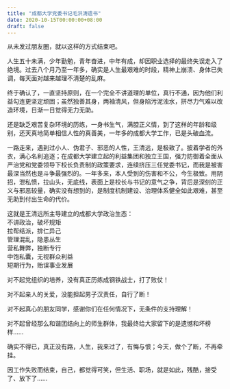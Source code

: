 ```yaml
---
title: "成都大学党委书记毛洪涛遗书"
date: 2020-10-15T00:00:00+08:00
draft: false
---
```


从未发过朋友圈，就以这样的方式结束吧。

人生五十未满，少年勤勉，青年奋进，中年有成，却因职业选择的最终失误走入了绝境。过去八个月乃至一年多，确实是人生最艰难的时段，精神上崩溃、身体已失调，每天面对越来越理不清楚的乱麻。

终于确认了，一直坚持原则，在一个完全不讲道理的单位，真行不通，因为他们利益勾连更坚定顽固；虽然独善其身，两袖清风，但身陷污泥浊水，拼尽力气难以改造环境，日渐一日觉得无力无助。

还是缺乏艰苦复杂环境的历练，一身书生气，满腔正义情，到了这样的年龄和级别，还天真地简单相信人性的真善美，一年多的成都大学工作，已是头破血流。

一路走来，遇到过小人、伪君子、邪恶的人性，王清远，是极致了。披着学者的外衣，满心名利追逐；在成都大学建立起的利益集团和独立王国，强力防御着全面从严治党和党委领导下校长负责制的政策要求，连续挤压三任党委书记，而我是被害最深当然也是斗争最强烈的。一年多来，本人受到的伤害和不公，今生极致。用阴招，泄私愤，拉山头，无底线，表面上是校长与书记的意气之争，背后是深刻的正义与邪恶较量，确实没有想到的，是制度机制建设、治理体系健全如此艰难，甚至无助到付出生命的代价。

这就是王清远所主导建立的成都大学政治生态：  
不讲政治，破坏规矩  
拉帮结派，排仁异己  
管理混乱，隐患丛生  
营私舞弊，独断专行  
中饱私囊，无视群众利益  
短期行为，贻误事业发展  

对不起党组织的培养，没有真正历练成钢铁战士，打了败仗！

对不起亲人的关爱，没能担起男子汉责任，自行了断！

对不起真心的朋友同学，感谢你们在任何情况下，无条件的支持理解！

对不起曾经那么和谐团结向上的师生群体，我最终给大家留下的是遗憾和坏榜样……

确实不得已，真正没有路，人生，我来过了，有悔与恨；今天，做个了断，不再牵挂。

因工作失败而结束，自己，都觉得可笑，但生活、职场，就是如此，残酷，接受了、放下了……